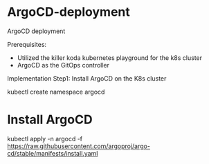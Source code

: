# ArgoCD-deployment
ArgoCD deployment

Prerequisites:
- Utilized the killer koda kubernetes playground for the k8s cluster
- ArgoCD as the GitOps controller

Implementation
Step1: Install ArgoCD on the K8s cluster

kubectl create namespace argocd
# Install ArgoCD
kubectl apply -n argocd -f https://raw.githubusercontent.com/argoproj/argo-cd/stable/manifests/install.yaml


